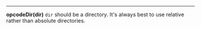 <a name="opcodeDir"><h3 style="padding-top: 40px; margin-top: 40px;"></h3></a>
_____________________________
**opcodeDir(dir)** `dir` should be a directory. It's always best to use relative rather than absolute directories.  
